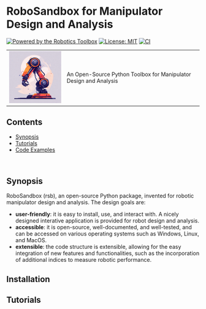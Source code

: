 # RoboSandbox for Manipulator Design and Analysis

[![Powered by the Robotics Toolbox](https://raw.githubusercontent.com/petercorke/robotics-toolbox-python/master/.github/svg/rtb_powered.min.svg)](https://github.com/petercorke/robotics-toolbox-python)
[![License: MIT](https://img.shields.io/badge/License-MIT-yellow.svg)](https://opensource.org/licenses/MIT)
[![CI](https://github.com/chaoyuefei/RoboSandbox/workflows/CI/badge.svg)](https://github.com/chaoyuefei/RoboSandbox/actions?query=workflow%3Aci)
<table style="border:0px">
<tr style="border:0px">
<td style="border:0px">
<img src="docs/figs/robosandbox_icon.jpeg" width="200"></td>
<td style="border:0px">
An Open-Source Python Toolbox for Manipulator Design and Analysis
</td>
</tr>
</table>

<!-- <br> -->

## Contents

- [Synopsis](#1)
- [Tutorials](#3)
- [Code Examples](#4)


<br>

<a id='1'></a>
## Synopsis

RoboSandbox (rsb), an open-source Python package, invented for robotic manipulator design and analysis. The design goals are:
- **user-friendly**: it is easy to install, use, and interact with. A nicely designed interative application is provided for robot design and analysis.
- **accessible**: it is open-source, well-documented, and well-tested, and can be accessed on various operating systems such as Windows, Linux, and MacOS.
- **extensible**: the code structure is extensible, allowing for the easy integration of new features and functionalities, such as the incorporation of additional indices to measure robotic performance.

## Installation






## Tutorials
